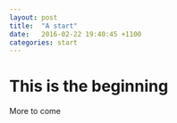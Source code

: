 ```yaml
---
layout: post
title:  "A start"
date:   2016-02-22 19:40:45 +1100
categories: start
---
```


# This is the beginning

More to come